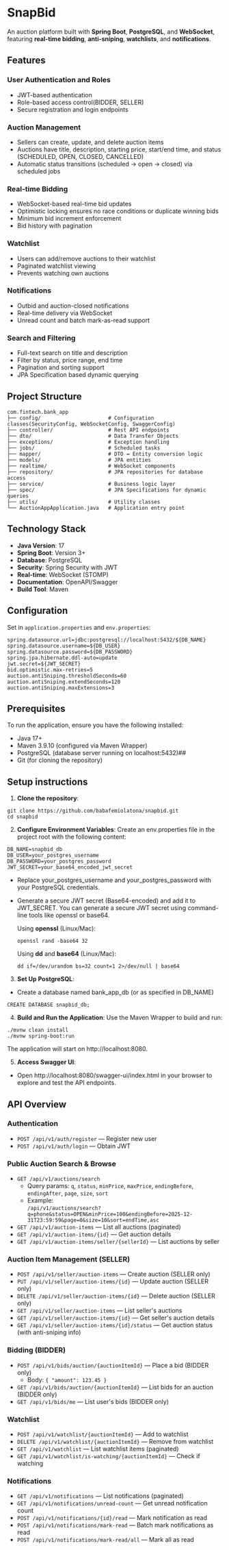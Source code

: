 # SnapBid

An auction platform built with **Spring Boot**, **PostgreSQL**, and **WebSocket**, featuring **real-time bidding**, **anti-sniping**, **watchlists**, and **notifications**.

## Features

### User Authentication and Roles
- JWT-based authentication
- Role-based access control(BIDDER, SELLER)
- Secure registration and login endpoints

### Auction Management
- Sellers can create, update, and delete auction items
- Auctions have title, description, starting price, start/end time, and status (SCHEDULED, OPEN, CLOSED, CANCELLED)
- Automatic status transitions (scheduled → open → closed) via scheduled jobs

### Real-time Bidding
- WebSocket-based real-time bid updates
- Optimistic locking ensures no race conditions or duplicate winning bids
- Minimum bid increment enforcement
- Bid history with pagination

### Watchlist
- Users can add/remove auctions to their watchlist
- Paginated watchlist viewing
- Prevents watching own auctions

### Notifications
- Outbid and auction-closed notifications
- Real-time delivery via WebSocket
- Unread count and batch mark-as-read support

### Search and Filtering
- Full-text search on title and description
- Filter by status, price range, end time
- Pagination and sorting support
- JPA Specification based dynamic querying

## Project Structure
```
com.fintech.bank_app
├── config/                      # Configuration classes(SecurityConfig, WebSocketConfig, SwaggerConfig)
├── controller/                  # Rest API endpoints
├── dto/                         # Data Transfer Objects
├── exceptions/                  # Exception handling
├── jobs/                        # Scheduled tasks
├── mapper/                      # DTO ↔ Entity conversion logic
├── models/                      # JPA entities
├── realtime/                    # WebSocket components
├── repository/                  # JPA repositories for database access
├── service/                     # Business logic layer
├── spec/                        # JPA Specifications for dynamic queries
├── utils/                       # Utility classes
└── AuctionAppApplication.java   # Application entry point
```

## Technology Stack
- **Java Version**: 17
- **Spring Boot**: Version 3+
- **Database**: PostgreSQL
- **Security**: Spring Security with JWT
- **Real-time**: WebSocket (STOMP)
- **Documentation**: OpenAPI/Swagger
- **Build Tool**: Maven

## Configuration
Set in `application.properties` and `env.properties`:
```
spring.datasource.url=jdbc:postgresql://localhost:5432/${DB_NAME}
spring.datasource.username=${DB_USER}
spring.datasource.password=${DB_PASSWORD}
spring.jpa.hibernate.ddl-auto=update
jwt.secret=${JWT_SECRET}
bid.optimistic.max-retries=5
auction.antiSniping.thresholdSeconds=60
auction.antiSniping.extendSeconds=120
auction.antiSniping.maxExtensions=3
```

## Prerequisites
To run the application, ensure you have the following installed:
- Java 17+
- Maven 3.9.10 (configured via Maven Wrapper)
- PostgreSQL (database server running on localhost:5432)##
- Git (for cloning the repository)

## Setup instructions
1.  **Clone the repository**:
```
git clone https://github.com/babafemiolatona/snapbid.git
cd snapbid
```
2.  **Configure Environment Variables**: Create an env.properties file in the project root with the following content:
```
DB_NAME=snapbid_db
DB_USER=your_postgres_username
DB_PASSWORD=your_postgres_password
JWT_SECRET=your_base64_encoded_jwt_secret
```
- Replace your_postgres_username and your_postgres_password with your PostgreSQL credentials.
- Generate a secure JWT secret (Base64-encoded) and add it to JWT_SECRET. You can generate a secure JWT secret using command-line tools like openssl or base64.

  Using **openssl** (Linux/Mac):
  ```
  openssl rand -base64 32
  ```
  Using **dd** and **base64** (Linux/Mac):
  ```
  dd if=/dev/urandom bs=32 count=1 2>/dev/null | base64
  ```
3.  **Set Up PostgreSQL**:
- Create a database named bank_app_db (or as specified in DB_NAME)
```
CREATE DATABASE snapbid_db;
```
4.  **Build and Run the Application**: Use the Maven Wrapper to build and run:
```
./mvnw clean install
./mvnw spring-boot:run
```
The application will start on http://localhost:8080.

5. **Access Swagger UI**:
- Open http://localhost:8080/swagger-ui/index.html in your browser to explore and test the API endpoints.

## API Overview

### Authentication

- `POST /api/v1/auth/register` — Register new user
- `POST /api/v1/auth/login` — Obtain JWT

### Public Auction Search & Browse

- `GET /api/v1/auctions/search`
  - Query params: `q`, `status`, `minPrice`, `maxPrice`, `endingBefore`, `endingAfter`, `page`, `size`, `sort`
  - Example:  
    `/api/v1/auctions/search?q=phone&status=OPEN&minPrice=100&endingBefore=2025-12-31T23:59:59&page=0&size=10&sort=endTime,asc`
- `GET /api/v1/auction-items` — List all auctions (paginated)
- `GET /api/v1/auction-items/{id}` — Get auction details
- `GET /api/v1/auction-items/seller/{sellerId}` — List auctions by seller

### Auction Item Management (SELLER)

- `POST /api/v1/seller/auction-items` — Create auction (SELLER only)
- `PUT /api/v1/seller/auction-items/{id}` — Update auction (SELLER only)
- `DELETE /api/v1/seller/auction-items/{id}` — Delete auction (SELLER only)
- `GET /api/v1/seller/auction-items` — List seller's auctions
- `GET /api/v1/seller/auction-items/{id}` — Get seller's auction details
- `GET /api/v1/seller/auction-items/{id}/status` — Get auction status (with anti-sniping info)

### Bidding (BIDDER)

- `POST /api/v1/bids/auction/{auctionItemId}` — Place a bid (BIDDER only)
  - Body: `{ "amount": 123.45 }`
- `GET /api/v1/bids/auction/{auctionItemId}` — List bids for an auction (BIDDER only)
- `GET /api/v1/bids/me` — List user's bids (BIDDER only)

### Watchlist

- `POST /api/v1/watchlist/{auctionItemId}` — Add to watchlist
- `DELETE /api/v1/watchlist/{auctionItemId}` — Remove from watchlist
- `GET /api/v1/watchlist` — List watchlist items (paginated)
- `GET /api/v1/watchlist/is-watching/{auctionItemId}` — Check if watching

### Notifications

- `GET /api/v1/notifications` — List notifications (paginated)
- `GET /api/v1/notifications/unread-count` — Get unread notification count
- `POST /api/v1/notifications/{id}/read` — Mark notification as read
- `POST /api/v1/notifications/mark-read` — Batch mark notifications as read
- `POST /api/v1/notifications/mark-read/all` — Mark all as read


